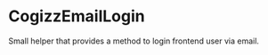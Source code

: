 CogizzEmailLogin
================

Small helper that provides a method to login frontend user via email.